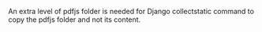 An extra level of pdfjs folder is needed for Django collectstatic command to copy the pdfjs folder and not its content.